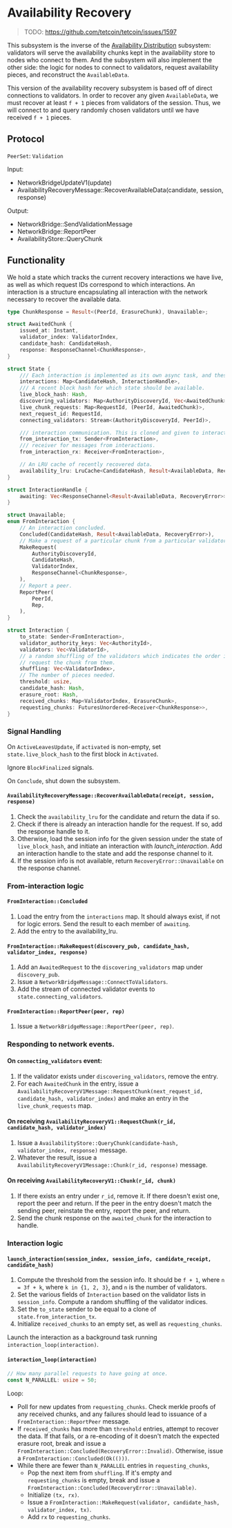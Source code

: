 # Availability Recovery

> TODO: <https://github.com/tetcoin/tetcoin/issues/1597>

This subsystem is the inverse of the [Availability Distribution](availability-distribution.md) subsystem: validators will serve the availability chunks kept in the availability store to nodes who connect to them. And the subsystem will also implement the other side: the logic for nodes to connect to validators, request availability pieces, and reconstruct the `AvailableData`.

This version of the availability recovery subsystem is based off of direct connections to validators. In order to recover any given `AvailableData`, we must recover at least `f + 1` pieces from validators of the session. Thus, we will connect to and query randomly chosen validators until we have received `f + 1` pieces.

## Protocol

`PeerSet`: `Validation`

Input:

- NetworkBridgeUpdateV1(update)
- AvailabilityRecoveryMessage::RecoverAvailableData(candidate, session, response)

Output:

- NetworkBridge::SendValidationMessage
- NetworkBridge::ReportPeer
- AvailabilityStore::QueryChunk

## Functionality

We hold a state which tracks the current recovery interactions we have live, as well as which request IDs correspond to which interactions. An interaction is a structure encapsulating all interaction with the network necessary to recover the available data.

```rust
type ChunkResponse = Result<(PeerId, ErasureChunk), Unavailable>;

struct AwaitedChunk {
    issued_at: Instant,
    validator_index: ValidatorIndex,
    candidate_hash: CandidateHash,
    response: ResponseChannel<ChunkResponse>,
}

struct State {
    /// Each interaction is implemented as its own async task, and these handles are for communicating with them.
    interactions: Map<CandidateHash, InteractionHandle>,
    /// A recent block hash for which state should be available.
    live_block_hash: Hash,
    discovering_validators: Map<AuthorityDiscoveryId, Vec<AwaitedChunk>>,
    live_chunk_requests: Map<RequestId, (PeerId, AwaitedChunk)>,
    next_request_id: RequestId,
    connecting_validators: Stream<(AuthorityDiscoveryId, PeerId)>,

    /// interaction communication. This is cloned and given to interactions that are spun up.
    from_interaction_tx: Sender<FromInteraction>,
    /// receiver for messages from interactions.
    from_interaction_rx: Receiver<FromInteraction>,

    // An LRU cache of recently recovered data.
    availability_lru: LruCache<CandidateHash, Result<AvailableData, RecoveryError>>,
}

struct InteractionHandle {
    awaiting: Vec<ResponseChannel<Result<AvailableData, RecoveryError>>>,
}

struct Unavailable;
enum FromInteraction {
    // An interaction concluded.
    Concluded(CandidateHash, Result<AvailableData, RecoveryError>),
    // Make a request of a particular chunk from a particular validator.
    MakeRequest(
        AuthorityDiscoveryId, 
        CandidateHash, 
        ValidatorIndex, 
        ResponseChannel<ChunkResponse>,
    ),
    // Report a peer.
    ReportPeer(
        PeerId,
        Rep,
    ),
}

struct Interaction {
    to_state: Sender<FromInteraction>,
    validator_authority_keys: Vec<AuthorityId>,
    validators: Vec<ValidatorId>,
    // a random shuffling of the validators which indicates the order in which we connect to the validators and
    // request the chunk from them.
    shuffling: Vec<ValidatorIndex>, 
    // The number of pieces needed.
    threshold: usize, 
    candidate_hash: Hash,
    erasure_root: Hash,
    received_chunks: Map<ValidatorIndex, ErasureChunk>,
    requesting_chunks: FuturesUnordered<Receiver<ChunkResponse>>,
}
```

### Signal Handling

On `ActiveLeavesUpdate`, if `activated` is non-empty, set `state.live_block_hash` to the first block in `Activated`.

Ignore `BlockFinalized` signals.

On `Conclude`, shut down the subsystem.

#### `AvailabilityRecoveryMessage::RecoverAvailableData(receipt, session, response)`

1. Check the `availability_lru` for the candidate and return the data if so.
1. Check if there is already an interaction handle for the request. If so, add the response handle to it.
1. Otherwise, load the session info for the given session under the state of `live_block_hash`, and initiate an interaction with *launch_interaction*. Add an interaction handle to the state and add the response channel to it.
1. If the session info is not available, return `RecoveryError::Unavailable` on the response channel.

### From-interaction logic

#### `FromInteraction::Concluded`

1. Load the entry from the `interactions` map. It should always exist, if not for logic errors. Send the result to each member of `awaiting`.
1. Add the entry to the availability_lru.

#### `FromInteraction::MakeRequest(discovery_pub, candidate_hash, validator_index, response)`

1. Add an `AwaitedRequest` to the `discovering_validators` map under `discovery_pub`.
1. Issue a `NetworkBridgeMessage::ConnectToValidators`.
1. Add the stream of connected validator events to `state.connecting_validators`.

#### `FromInteraction::ReportPeer(peer, rep)`

1. Issue a `NetworkBridgeMessage::ReportPeer(peer, rep)`.

### Responding to network events.

#### On `connecting_validators` event:

1. If the validator exists under `discovering_validators`, remove the entry.
1. For each `AwaitedChunk` in the entry, issue a `AvailabilityRecoveryV1Message::RequestChunk(next_request_id, candidate_hash, validator_index)` and make an entry in the `live_chunk_requests` map.

#### On receiving `AvailabilityRecoveryV1::RequestChunk(r_id, candidate_hash, validator_index)`

1. Issue a `AvailabilityStore::QueryChunk(candidate-hash, validator_index, response)` message.
1. Whatever the result, issue a `AvailabilityRecoveryV1Message::Chunk(r_id, response)` message.

#### On receiving `AvailabilityRecoveryV1::Chunk(r_id, chunk)`

1. If there exists an entry under `r_id`, remove it. If there doesn't exist one, report the peer and return. If the peer in the entry doesn't match the sending peer, reinstate the entry, report the peer, and return.
1. Send the chunk response on the `awaited_chunk` for the interaction to handle.

### Interaction logic

#### `launch_interaction(session_index, session_info, candidate_receipt, candidate_hash)`

1. Compute the threshold from the session info. It should be `f + 1`, where `n = 3f + k`, where `k in {1, 2, 3}`, and `n` is the number of validators.
1. Set the various fields of `Interaction` based on the validator lists in `session_info`. Compute a random shuffling of the validator indices.
1. Set the `to_state` sender to be equal to a clone of `state.from_interaction_tx`.
1. Initialize `received_chunks` to an empty set, as well as `requesting_chunks`.

Launch the interaction as a background task running `interaction_loop(interaction)`.

#### `interaction_loop(interaction)`

```rust
// How many parallel requests to have going at once.
const N_PARALLEL: usize = 50;
```

Loop:
  * Poll for new updates from `requesting_chunks`. Check merkle proofs of any received chunks, and any failures should lead to issuance of a `FromInteraction::ReportPeer` message.
  * If `received_chunks` has more than `threshold` entries, attempt to recover the data. If that fails, or a re-encoding of it doesn't match the expected erasure root, break and issue a `FromInteraction::Concluded(RecoveryError::Invalid)`. Otherwise, issue a `FromInteraction::Concluded(Ok(()))`.
  * While there are fewer than `N_PARALLEL` entries in `requesting_chunks`,
    * Pop the next item from `shuffling`. If it's empty and `requesting_chunks` is empty, break and issue a `FromInteraction::Concluded(RecoveryError::Unavailable)`.
    * Initialize `(tx, rx)`.
    * Issue a `FromInteraction::MakeRequest(validator, candidate_hash, validator_index, tx)`.
    * Add `rx` to `requesting_chunks`.
